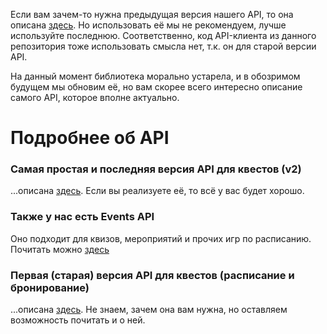 Если вам зачем-то нужна предыдущая версия нашего API, то она описана [здесь](APIv1.md). Но использовать её мы не рекомендуем, лучше используйте последнюю.
Соответственно, код API-клиента из данного репозитория тоже использовать смысла нет, т.к. он для старой версии API.

На данный момент библиотека морально устарела, и в обозримом будущем мы обновим её,
но вам скорее всего интересно описание самого API, которое вполне актуально.

Подробнее об API
=======

### Самая простая и последняя версия API для квестов (v2)

...описана [здесь](APIv2.md). Если вы реализуете её, то всё у вас будет хорошо.

### Также у нас есть Events API

Оно подходит для квизов, мероприятий и прочих игр по расписанию. Почитать можно [здесь](EventsAPIv1.md)

### Первая (старая) версия API для квестов (расписание и бронирование)

...описана [здесь](APIv1.md). Не знаем, зачем она вам нужна, но оставляем возможность почитать и о ней.
